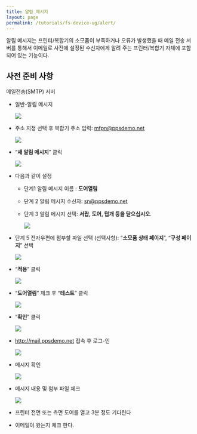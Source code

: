 ```yaml
---
title: 알림 메시지
layout: page
permalink: /tutorials/fs-device-ug/alert/
---
```

알림 메시지는 프린터/복합기의 소모품이 부족하거나 오류가 발생했을 때 메일 전송 서버를 통해서 이메일로 사전에 설정된 수신자에게 알려 주는 프린터/복합기 자체에 포함되어 있는 기능이다.

## 사전 준비 사항

메일전송(SMTP) 서버

  * 일반-알림 메시지

	![](http://soonmo.github.io/images/1-6.png)

  * 주소 지정 선택 후 복합기 주소 입력: <mfpn@ppsdemo.net>

	![](http://soonmo.github.io/images/2-5.png)

  * “**새 알림 메시지**” 클릭

	![](http://soonmo.github.io/images/3-3-(1).png)

  * 다음과 같이 설정 
      * 단계1 알림 메시지 이름 : **도어열림**
      * 단계 2 알림 메시지 수신자: <sn@ppsdemo.net>
      * 단계 3 알림 메시지 선택: **서랍, 도어, 덥개 등을 닫으십시오**.

		![](http://soonmo.github.io/images/4-6.png)

  * 단계 5 전자우편에 펌부할 파일 선택 (선택사항): “**소모품 상태 페이지**”, “**구성 페이지**” 선택

	![](http://soonmo.github.io/images/5-5-(1).png)

  * &#8220;**적용**&#8221; 클릭

	![](http://soonmo.github.io/images/6-4-(1).png)

  * “**도어열림**” 체크 후 “**테스트**” 클릭

	![](http://soonmo.github.io/images/7-5.png)

  * &#8220;**확인**&#8221; 클릭

	![](http://soonmo.github.io/images/8-5-(1).png)

  * <http://mail.ppsdemo.net> 접속 후 로그-인

	![](http://soonmo.github.io/images/9-6.png)

  * 메시지 확인

	![](http://soonmo.github.io/images/10-5.png)

  * 메시지 내용 및 첨부 파일 체크

	![](http://soonmo.github.io/images/12-1-2.png)

  * 프린터 전면 또는 측면 도어를 열고 3분 정도 기다린다
  * 이메일이 왔는지 체크 한다.